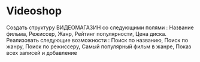 # Videoshop
Создать структуру ВИДЕОМАГАЗИН со следующими полями :  Название фильма, Режиссер, Жанр, Рейтинг популярности, Цена диска.  Реализовать следующие возможности : Поиск по названию, Поиск по жанру, Поиск по режиссеру, Самый популярный фильм в жанре, Показ всех записей и добавление
